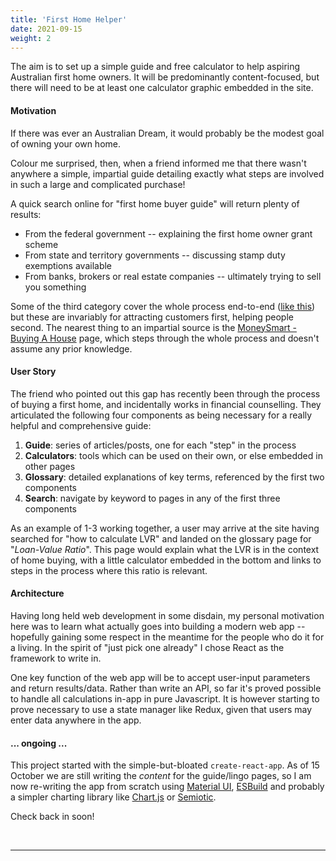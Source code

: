 ```yaml
---
title: 'First Home Helper'
date: 2021-09-15
weight: 2
---
```


The aim is to set up a simple guide and free calculator to help aspiring Australian first home owners. It will be predominantly content-focused, but there will need to be at least one calculator graphic embedded in the site.

<!--more-->

#### Motivation

If there was ever an Australian Dream, it would probably be the modest goal of owning your own home.

Colour me surprised, then, when a friend informed me that there wasn't anywhere a simple, impartial guide detailing exactly what steps are involved in such a large and complicated purchase! 

A quick search online for "first home buyer guide" will return plenty of results:
- From the federal government -- explaining the first home owner grant scheme 
- From state and territory governments -- discussing stamp duty exemptions available
- From banks, brokers or real estate companies -- ultimately trying to sell you something

Some of the third category cover the whole process end-to-end ([like this](https://www.huntergalloway.com.au/first-home-buyer-guide/)) but these are invariably for attracting customers first, helping people second. The nearest thing to an impartial source is the [MoneySmart - Buying A House](https://moneysmart.gov.au/buying-a-house) page, which steps through the whole process and doesn't assume any prior knowledge.

#### User Story

The friend who pointed out this gap has recently been through the process of buying a first home, and incidentally works in financial counselling. They articulated the following four components as being necessary for a really helpful and comprehensive guide:

1. **Guide**: series of articles/posts, one for each "step" in the process
2. **Calculators**: tools which can be used on their own, or else embedded in other pages
3. **Glossary**: detailed explanations of key terms, referenced by the first two components
4. **Search**: navigate by keyword to pages in any of the first three components

As an example of 1-3 working together, a user may arrive at the site having searched for "how to calculate LVR" and landed on the glossary page for "_Loan-Value Ratio_". This page would explain what the LVR is in the context of home buying, with a little calculator embedded in the bottom and links to steps in the process where this ratio is relevant. 

#### Architecture

Having long held web development in some disdain, my personal motivation here was to learn what actually goes into building a modern web app -- hopefully gaining some respect in the meantime for the people who do it for a living. In the spirit of "just pick one already" I chose React as the framework to write in.

One key function of the web app will be to accept user-input parameters and return results/data. Rather than write an API, so far it's proved possible to handle all calculations in-app in pure Javascript. It is however starting to prove necessary to use a state manager like Redux, given that users may enter data anywhere in the app.

#### ... ongoing ...

This project started with the simple-but-bloated `create-react-app`. As of 15 October we are still writing the _content_ for the guide/lingo pages, so I am now re-writing the app from scratch using [Material UI](https://mui.com/getting-started/usage/), [ESBuild](https://esbuild.github.io/) and probably a simpler charting library like [Chart.js](https://www.chartjs.org/docs/latest/) or [Semiotic](https://semiotic.nteract.io/).

Check back in soon!


<br><hr><br>